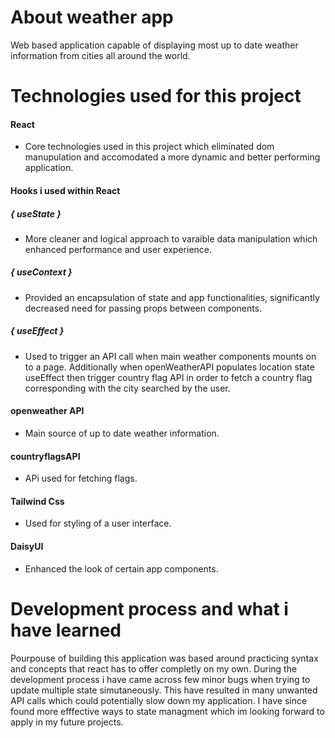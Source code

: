 # About weather app
Web based application capable of displaying most up to date weather information from cities all around the world. 
# Technologies used for this project
#### React 
- Core technologies used in this project which eliminated dom manupulation and accomodated a more dynamic and better performing application.
#### Hooks i used within React
##### { useState } 
 - More cleaner and logical approach to varaible data manipulation which enhanced performance and user experience.
##### { useContext }
- Provided an encapsulation of state and app functionalities, significantly decreased need for passing props between components. 
##### { useEffect }
- Used to trigger an API call when main weather components mounts on to a page. Additionally when openWeatherAPI populates location state useEffect then trigger country flag API in order to fetch a country flag corresponding with the city searched by the user.  
#### openweather API 
- Main source of up to date weather information.
#### countryflagsAPI 
- APi used for fetching flags.
#### Tailwind Css
- Used for styling of a user interface.
#### DaisyUI
- Enhanced the look of certain app components. 
# Development process and what i have learned
Pourpouse of building this application was based around practicing syntax and concepts that react has to offer completly on my own. During the development process i have came across few minor bugs when trying to update multiple state simutaneously. This have resulted in many unwanted API calls which could potentially slow down my application. I have since found more efffective ways to state managment which im looking forward to apply in my future projects.
